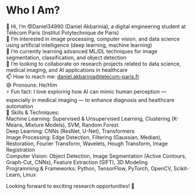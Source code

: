# Who I Am?

👋 Hi, I’m @Daniel34990 (Daniel Akbarinia), a digital engineering student at Télécom Paris (Institut Polytechnique de Paris)  
👀 I’m interested in image processing, computer vision, and data science using artificial intelligence (deep learning, machine learning)  
🌱 I’m currently learning advanced ML/DL techniques for image segmentation, classification, and object detection  
💞️ I’m looking to collaborate on research projects related to data science, medical imaging, and AI applications in healthcare  
📫 How to reach me: daniel.akbarinia@telecom-paris.fr  
😄 Pronouns: He/Him  
⚡ Fun fact: I love exploring how AI can mimic human perception — especially in medical imaging — to enhance diagnosis and healthcare automation  
🔧 Skills & Techniques:  
Machine Learning: Supervised & Unsupervised Learning, Clustering (K-Means, Mixture Models), SVM, Random Forest  
Deep Learning: CNNs (ResNet, U-Net), Transformers  
Image Processing: Edge Detection, Filtering (Gaussian, Median), Restoration, Fourier Transform, Wavelets, Hough Transform, Image Registration  
Computer Vision: Object Detection, Image Segmentation (Active Contours, Graph-Cut, CNNs), Feature Extraction (SIFT), 3D Modeling  
Programming & Frameworks: Python, TensorFlow, PyTorch, OpenCV, Scikit-Learn, Linux  

Looking forward to exciting research opportunities! 🚀


